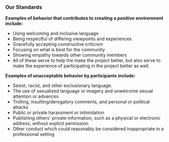 ### Our Standards
**Examples of behavior that contributes to creating a positive environment include:**

- Using welcoming and inclusive language
- Being respectful of differing viewpoints and experiences
- Gracefully accepting constructive criticism
- Focusing on what is best for the community
- Showing empathy towards other community members
- All of these serve to help the make the project better, but also serve to make the experience of participating in the project better as well.

**Examples of unacceptable behavior by participants include:**

- Sexist, racist, and other exclusionary language.
- The use of sexualized language or imagery and unwelcome sexual attention or advances
- Trolling, insulting/derogatory comments, and personal or political attacks
- Public or private harassment or intimidation
- Publishing others' private information, such as a physical or electronic address, without explicit permission
- Other conduct which could reasonably be considered inappropriate in a professional setting